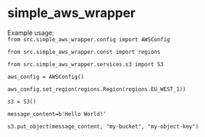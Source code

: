 # simple_aws_wrapper

Example usage:<br>
``
from src.simple_aws_wrapper.config import AWSConfig
``

``
from src.simple_aws_wrapper.const import regions
``

``
from src.simple_aws_wrapper.services.s3 import S3
``

``
aws_config = AWSConfig()
``

``
aws_config.set_region(regions.Region(regions.EU_WEST_1))
``

``
s3 = S3()
``

``
message_content=b'Hello World!'
``

``
s3.put_object(message_content, "my-bucket", "my-object-key")
``


